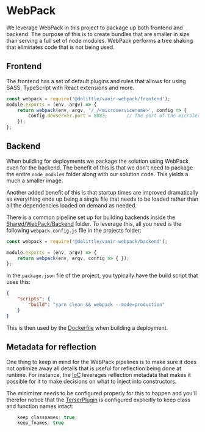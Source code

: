 # WebPack

We leverage WebPack in this project to package up both frontend and backend.
The purpose of this is to create bundles that are smaller in size than serving a full
set of node modules. WebPack performs a tree shaking that eliminates code that is not
being used.

## Frontend

The frontend has a set of default plugins and rules that allows for using SASS, TypeScript with
React extensions and more.

```javascript
const webpack = require('@dolittle/vanir-webpack/frontend');
module.exports = (env, argv) => {
    return webpack(env, argv, '/_/<microservicename>', config => {
        config.devServer.port = 8083;       // The port of the microservice - unique across the project, aligned with what is configured for the nginx in environments.
    });
};
```

## Backend

When building for deployments we package the solution using WebPack even for the backend.
The benefit of this is that we don't need to package the entire `node_modules` folder along
with our solution code. This yields a much a smaller image.

Another added benefit of this is that startup times are improved dramatically as everything
ends up being a single file that needs to be loaded rather than all the dependencies loaded
on demand as needed.

There is a common pipeline set up for building backends inside the [Shared/WebPack/Backend](../Source/Shared/WebPack/Backend)
folder. To leverage this, all you need is the following `webpack.config.js` file in the
projects folder:

```javascript
const webpack = require('@dolittle/vanir-webpack/backend');

module.exports = (env, argv) => {
    return webpack(env, argv, config => { });
};
```

In the `package.json` file of the project, you typically have the build script that uses this:

```json
{
    "scripts": {
        "build": "yarn clean && webpack --mode=production"
    }
}
```

This is then used by the [Dockerfile](./dockerfile.md) when building a deployment.

## Metadata for reflection

One thing to keep in mind for the WebPack pipelines is to make sure it does not optimize
away all details that is useful for reflection being done at runtime. For instance, the
[IoC](./ioc.md) leverages reflection metadata that makes it possible for it to make decisions
on what to inject into constructors.

The minimizer needs to be configured properly for this to happen and you'll therefor notice
that the [TerserPlugin](https://webpack.js.org/plugins/terser-webpack-plugin/) is configured
explicitly to keep class and function names intact:

```javascript
    keep_classnames: true,
    keep_fnames: true
```
